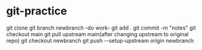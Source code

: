 # git-practice
git clone
git branch newbranch
-do work-
git add .
git commit -m "notes"
git checkout main
git pull upstream main(after changing upstream to original repo)
git checkout newbranch
git push --setup-upstream origin newbranch